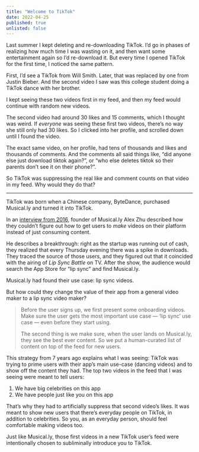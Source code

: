 ```yaml
---
title: "Welcome to TikTok"
date: 2022-04-25
published: true
unlisted: false
---
```


Last summer I kept deleting and re-downloading TikTok. I’d go in phases of realizing how much time I was wasting on it, and then want some entertainment again so I’d re-download it. But every time I opened TikTok for the first time, I noticed the same pattern.

First, I’d see a TikTok from Will Smith. Later, that was replaced by one from Justin Bieber. And the second video I saw was this college student doing a TikTok dance with her brother.

I kept seeing these two videos first in my feed, and then my feed would continue with random new videos.

The second video had around 30 likes and 15 comments, which I thought was weird. If _everyone_ was seeing these first two videos, there’s no way she still only had 30 likes. So I clicked into her profile, and scrolled down until I found the video.

The exact same video, on her profile, had tens of thousands and likes and thousands of comments. And the comments all said things like, “did anyone else just download tiktok again?”, or “who else deletes tiktok so their parents don’t see it on their phone?”.

So TikTok was suppressing the real like and comment counts on that video in my feed. Why would they do that?

---

TikTok was born when a Chinese company, ByteDance, purchased Musical.ly and turned it into TikTok.

In an [interview from 2016](https://www.youtube.com/watch?v=EdddrKJgUJg), founder of Musical.ly Alex Zhu described how they couldn’t figure out how to get users to _make_ videos on their platform instead of just consuming content.

He describes a breakthrough: right as the startup was running out of cash, they realized that every Thursday evening there was a spike in downloads. They traced the source of those users, and they figured out that it coincided with the airing of _Lip Sync Battle_ on TV. After the show, the audience would search the App Store for “lip sync” and find Musical.ly.

Musical.ly had found their use case: lip sync videos.

But how could they change the value of their app from a general video maker to a lip sync video maker?

> Before the user signs up, we first present some onboarding videos. Make sure the user gets the most important use case — ‘lip sync’ use case — even before they start using.
>
> The second thing is we make sure, when the user lands on Musical.ly, they see the best ever content. So we put a human-curated list of content on top of the feed for new users.

This strategy from 7 years ago explains what I was seeing: TikTok was trying to prime users with their app’s main use-case (dancing videos) and to show off the content they had. The top two videos in the feed that I was seeing were meant to tell users:

1.  We have big celebrities on this app
2.  We have people just like you on this app

That’s why they had to artificially suppress that second video’s likes. It was meant to show new users that there’s everyday people on TikTok, in addition to celebrities. So you, as an everyday person, should feel comfortable making videos too.

Just like Musical.ly, those first videos in a new TikTok user’s feed were intentionally chosen to subliminally introduce you to TikTok.
